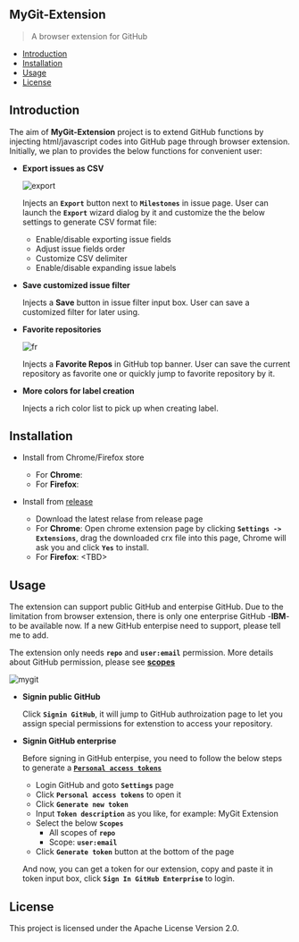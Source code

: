 ## MyGit-Extension

> A browser extension for GitHub

- [Introduction](#introduction)
- [Installation](#installation)
- [Usage](#usage)
- [License](#license)

## Introduction

The aim of **MyGit-Extension** project is to extend GitHub functions by injecting html/javascript codes into GitHub page through browser extension. 
Initially, we plan to provides the below functions for convenient user:
 - **Export issues as CSV**
 
   ![export](https://cloud.githubusercontent.com/assets/20178358/25611688/9a133744-2f5a-11e7-93de-7ac651b8d9d6.png)
   
   Injects an **```Export```** button next to **```Milestones```** in issue page. User can launch the **```Export```** wizard dialog by it and customize the the below settings to generate CSV format file:
   - Enable/disable exporting issue fields
   - Adjust issue fields order
   - Customize CSV delimiter
   - Enable/disable expanding issue labels
   
 - **Save customized issue filter**
 
   Injects a **Save** button in issue filter input box. User can save a customized filter for later using.
   
 - **Favorite repositories**
 
   ![fr](https://cloud.githubusercontent.com/assets/20178358/25611698/9fce49ee-2f5a-11e7-8b86-c7c76893a8e7.png)
   
   Injects a **Favorite Repos** in GitHub top banner. User can save the current repository as favorite one or quickly jump to favorite repository by it.
   
 - **More colors for label creation**
 
   Injects a rich color list to pick up when creating label.
   
## Installation

  * Install from Chrome/Firefox store
  
    - For **Chrome**: 
    - For **Firefox**:
    
  * Install from [release](https://github.com/eschao/MyGit-Extension/releases)
  
    - Download the latest relase from release page
    - For **Chrome**: Open chrome extension page by clicking **```Settings -> Extensions```**, drag the downloaded crx file into this page, Chrome will ask you and click **```Yes```** to install.
    - For **Firefox**: &lt;TBD&gt;
 
## Usage

The extension can support public GitHub and enterpise GitHub. Due to the limitation from browser extension, there is only one enterprise GitHub -**IBM**- to be available now. If a new GitHub enterpise need to support, please tell me to add.

The extension only needs **```repo```** and **```user:email```** permission. More details about GitHub permission, please see **[scopes](https://developer.github.com/enterprise/2.8/v3/oauth/#scopes)**

  ![mygit](https://cloud.githubusercontent.com/assets/20178358/25611701/a4e7464c-2f5a-11e7-87b9-000c98adc2c1.png)

  * **Signin public GitHub**
  
    Click **```Signin GitHub```**, it will jump to GitHub authroization page to let you assign special permissions for extenstion to access your repository.
  
  * **Signin GitHub enterprise**
  
    Before signing in GitHub enterpise, you need to follow the below steps to generate a **[```Personal access tokens```](https://help.github.com/articles/creating-a-personal-access-token-for-the-command-line/)** 
    - Login GitHub and goto **```Settings```** page
    - Click **```Personal access tokens```** to open it
    - Click **```Generate new token```** 
    - Input **```Token description```** as you like, for example: MyGit Extension
    - Select the below **```Scopes```**
      * All scopes of **```repo```**
      * Scope: **```user:email```**
    - Click **```Generate token```** button at the bottom of the page
    
    And now, you can get a token for our extension, copy and paste it in token input box, click **```Sign In GitHub Enterprise```** to login.

## License

This project is licensed under the Apache License Version 2.0.

